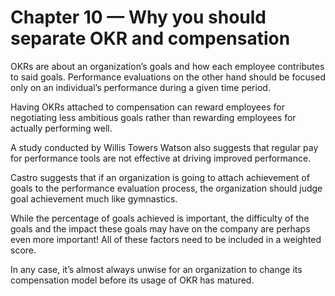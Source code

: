 # Chapter 10 — Why you should separate OKR and compensation

OKRs are about an organization’s goals and how each employee contributes to said goals. Performance evaluations on the other hand should be focused only on an individual’s performance during a given time period.

Having OKRs attached to compensation can reward employees for negotiating less ambitious goals rather than rewarding employees for actually performing well.

A study conducted by Willis Towers Watson also suggests that regular pay for performance tools are not effective at driving improved performance.

Castro suggests that if an organization is going to attach achievement of goals to the performance evaluation process, the organization should judge goal achievement much like gymnastics.

While the percentage of goals achieved is important, the difficulty of the goals and the impact these goals may have on the company are perhaps even more important! All of these factors need to be included in a weighted score.

In any case, it’s almost always unwise for an organization to change its compensation model before its usage of OKR has matured.
